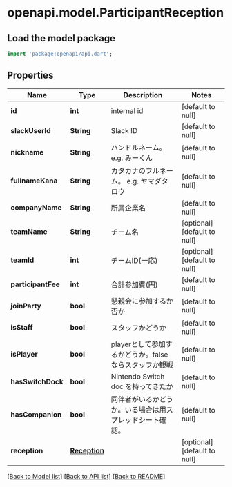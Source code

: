 # openapi.model.ParticipantReception

## Load the model package
```dart
import 'package:openapi/api.dart';
```

## Properties
Name | Type | Description | Notes
------------ | ------------- | ------------- | -------------
**id** | **int** | internal id | [default to null]
**slackUserId** | **String** | Slack ID | [default to null]
**nickname** | **String** | ハンドルネーム。 e.g. みーくん | [default to null]
**fullnameKana** | **String** | カタカナのフルネーム。 e.g. ヤマダタロウ | [default to null]
**companyName** | **String** | 所属企業名 | [default to null]
**teamName** | **String** | チーム名 | [optional] [default to null]
**teamId** | **int** | チームID(一応) | [optional] [default to null]
**participantFee** | **int** | 合計参加費(円) | [default to null]
**joinParty** | **bool** | 懇親会に参加するか否か | [default to null]
**isStaff** | **bool** | スタッフかどうか | [default to null]
**isPlayer** | **bool** | playerとして参加するかどうか。falseならスタッフか観戦 | [default to null]
**hasSwitchDock** | **bool** | Nintendo Switch doc を持ってきたか | [default to null]
**hasCompanion** | **bool** | 同伴者がいるかどうか。いる場合は用スプレッドシート確認。 | [default to null]
**reception** | [**Reception**](Reception.md) |  | [optional] [default to null]

[[Back to Model list]](../README.md#documentation-for-models) [[Back to API list]](../README.md#documentation-for-api-endpoints) [[Back to README]](../README.md)


